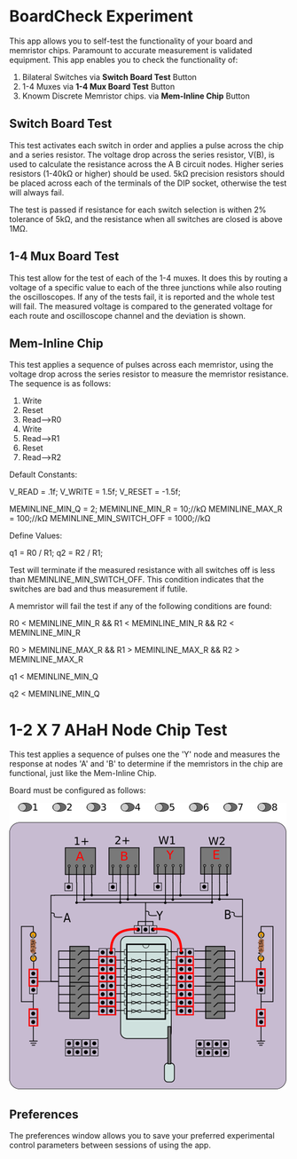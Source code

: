 # BoardCheck Experiment

This app allows you to self-test the functionality of your board and memristor chips. Paramount to accurate measurement is validated equipment. This app enables you to check the functionality of:

1. Bilateral Switches via **Switch Board Test** Button 
2. 1-4 Muxes  via **1-4 Mux Board Test** Button 
3. Knowm Discrete Memristor chips. via **Mem-Inline Chip** Button 


## Switch Board Test

This test activates each switch in order and applies a pulse across the chip and a series resistor. The voltage drop across the series resistor, V(B), is used to calculate the resistance across the A B circuit nodes. Higher series resistors (1-40kΩ or higher) should be used. 5kΩ precision resistors should be placed across each of the terminals of the DIP socket, otherwise the test will always fail.

The test is passed if resistance for each switch selection is withen 2% tolerance of 5kΩ, and the resistance when all switches are closed is above 1MΩ.

## 1-4 Mux Board Test

This test allow for the test of each of the 1-4 muxes. It does this by routing a voltage of a specific value to each of the three junctions while also routing the oscilloscopes. If any of the tests fail, it is reported and the whole test will fail. The measured voltage is compared to the generated voltage for each route and oscilloscope channel and the deviation is shown.

## Mem-Inline Chip

This test applies a sequence of pulses across each memristor, using the voltage drop across the series resistor to measure the memristor resistance. The sequence is as follows:

1. Write
2. Reset 
3. Read-->R0
4. Write
5. Read-->R1
6. Reset
7. Read-->R2

Default Constants:

V_READ = .1f;
V_WRITE = 1.5f;
V_RESET = -1.5f;

MEMINLINE_MIN_Q = 2;
MEMINLINE_MIN_R = 10;//kΩ
MEMINLINE_MAX_R = 100;//kΩ
MEMINLINE_MIN_SWITCH_OFF = 1000;//kΩ

Define Values: 

q1 = R0 / R1;
q2 = R2 / R1;

Test will terminate if the measured resistance with all switches off is less than MEMINLINE_MIN_SWITCH_OFF. This condition indicates that the switches are bad and thus measurement if futile. 

A memristor will fail the test if any of the following conditions are found:

R0 < MEMINLINE_MIN_R && R1 < MEMINLINE_MIN_R && R2 < MEMINLINE_MIN_R
                  
R0 > MEMINLINE_MAX_R && R1 > MEMINLINE_MAX_R && R2 > MEMINLINE_MAX_R        
          
q1 < MEMINLINE_MIN_Q
          
q2 < MEMINLINE_MIN_Q


# 1-2 X 7 AHaH Node Chip Test

This test applies a sequence of pulses one the 'Y' node and measures the response at nodes 'A' and 'B' to determine if the memristors in the chip are functional, just like the Mem-Inline Chip.

Board must be configured as follows:

![](BoardCheck12X7AHaHConfig.png)



## Preferences

The preferences window allows you to save your preferred experimental control parameters between sessions of using the app.
